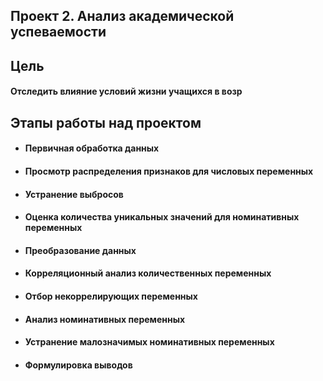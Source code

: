 ## Проект 2. Анализ академической успеваемости 

## Цель
#### Отследить влияние условий жизни учащихся в возр

## Этапы работы над проектом
* #### Первичная обработка данных
* #### Просмотр распределения признаков для числовых переменных  
* #### Устранение выбросов
* #### Оценка количества уникальных значений для номинативных переменных
* #### Преобразование данных
* #### Корреляционный анализ количественных переменных
* #### Отбор некоррелирующих переменных
* #### Анализ номинативных переменных
* #### Устранение малозначимых номинативных переменных
* #### Формулировка выводов